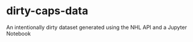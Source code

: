 # dirty-caps-data
An intentionally dirty dataset generated using the NHL API and a Jupyter Notebook
